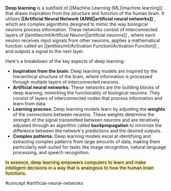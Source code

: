 **Deep learning** is a subfield of [[Machine Learning (ML)|machine learning]] that draws inspiration from the structure and function of the human brain. It utilizes **[[Artificial Neural Network (ANN)|artificial neural networks]]** , which are complex algorithms designed to mimic the way biological neurons process information. These networks consist of interconnected layers of [[entities/ml/Artificial Neuron||artificial neurons]] , where each neuron receives input signals from other neurons, applies a mathematical function called an [[entities/ml/Activation Function|Activation Function]] , and outputs a signal to the next layer.

Here's a breakdown of the key aspects of deep learning:

- **Inspiration from the brain:** Deep learning models are inspired by the hierarchical structure of the brain, where information is processed through multiple layers of interconnected neurons.
- **Artificial neural networks:** These networks are the building blocks of deep learning, mimicking the functionality of biological neurons. They consist of layers of interconnected nodes that process information and learn from data.
- **Learning process:** Deep learning models learn by adjusting the **weights** of the connections between neurons. These weights determine the strength of the signal transmitted between neurons and are iteratively adjusted through an algorithm called **backpropagation** to minimize the difference between the network's predictions and the desired outputs.
- **Complex patterns:** Deep learning models excel at identifying and extracting complex patterns from large amounts of data, making them particularly well-suited for tasks like image recognition, natural language processing, and speech recognition.

<mark style="background: #FFF3A3A6;">In essence, deep learning empowers computers to learn and make intelligent decisions in a way that is analogous to how the human brain functions.</mark>

#concept #artificial-neural-networks 